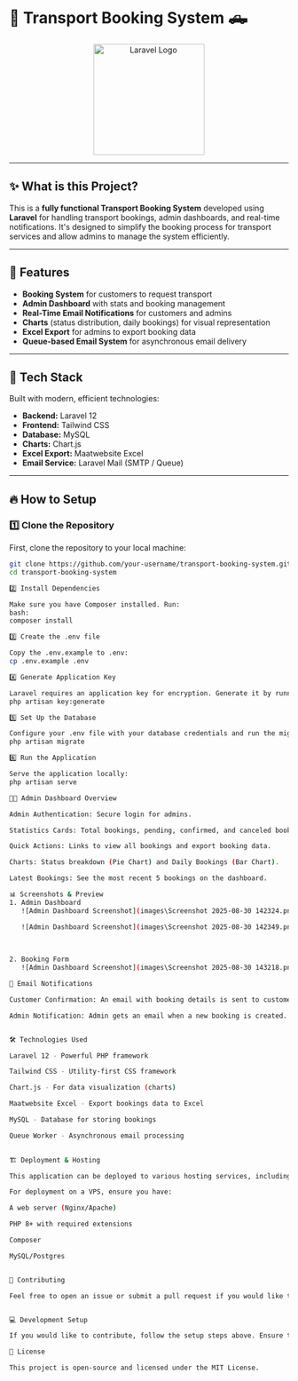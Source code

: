 # 🚚 **Transport Booking System** 🛻

<p align="center">
  <img src="https://raw.githubusercontent.com/laravel/art/master/logo-lockup/5%20SVG/2%20CMYK/1%20Full%20Color/laravel-logolockup-cmyk-red.svg" width="200" alt="Laravel Logo">
</p>

---

## ✨ **What is this Project?**

This is a **fully functional Transport Booking System** developed using **Laravel** for handling transport bookings, admin dashboards, and real-time notifications. It's designed to simplify the booking process for transport services and allow admins to manage the system efficiently.

---

## 📸 **Features**

- **Booking System** for customers to request transport
- **Admin Dashboard** with stats and booking management
- **Real-Time Email Notifications** for customers and admins
- **Charts** (status distribution, daily bookings) for visual representation
- **Excel Export** for admins to export booking data
- **Queue-based Email System** for asynchronous email delivery

---

## 🚀 **Tech Stack**
Built with modern, efficient technologies:

- **Backend:** Laravel 12
- **Frontend:** Tailwind CSS
- **Database:** MySQL
- **Charts:** Chart.js
- **Excel Export:** Maatwebsite Excel
- **Email Service:** Laravel Mail (SMTP / Queue)

---

## 🔥 **How to Setup**

### 1️⃣ **Clone the Repository**

First, clone the repository to your local machine:

```bash
git clone https://github.com/your-username/transport-booking-system.git
cd transport-booking-system

2️⃣ Install Dependencies

Make sure you have Composer installed. Run:
bash:
composer install

3️⃣ Create the .env file

Copy the .env.example to .env:
cp .env.example .env

4️⃣ Generate Application Key

Laravel requires an application key for encryption. Generate it by running:
php artisan key:generate

5️⃣ Set Up the Database

Configure your .env file with your database credentials and run the migrations:
php artisan migrate

6️⃣ Run the Application

Serve the application locally:
php artisan serve

👨‍💻 Admin Dashboard Overview

Admin Authentication: Secure login for admins.

Statistics Cards: Total bookings, pending, confirmed, and canceled bookings.

Quick Actions: Links to view all bookings and export booking data.

Charts: Status breakdown (Pie Chart) and Daily Bookings (Bar Chart).

Latest Bookings: See the most recent 5 bookings on the dashboard.

📊 Screenshots & Preview
1. Admin Dashboard
   ![Admin Dashboard Screenshot](images\Screenshot 2025-08-30 142324.png)

   ![Admin Dashboard Screenshot](images\Screenshot 2025-08-30 142349.png)
    
   

2. Booking Form
   ![Admin Dashboard Screenshot](images\Screenshot 2025-08-30 143218.png)

📩 Email Notifications

Customer Confirmation: An email with booking details is sent to customers.

Admin Notification: Admin gets an email when a new booking is created.


🛠️ Technologies Used

Laravel 12 - Powerful PHP framework

Tailwind CSS - Utility-first CSS framework

Chart.js - For data visualization (charts)

Maatwebsite Excel - Export bookings data to Excel

MySQL - Database for storing bookings

Queue Worker - Asynchronous email processing
   

🏗️ Deployment & Hosting

This application can be deployed to various hosting services, including Heroku, DigitalOcean, or Railway. Make sure to configure your environment variables properly (such as database credentials, mail service settings, etc.) for production.

For deployment on a VPS, ensure you have:

A web server (Nginx/Apache)

PHP 8+ with required extensions

Composer

MySQL/Postgres


🤝 Contributing

Feel free to open an issue or submit a pull request if you would like to contribute!


💻 Development Setup

If you would like to contribute, follow the setup steps above. Ensure that you run the necessary tests and adhere to the coding standards of the project.

📝 License

This project is open-source and licensed under the MIT License.


